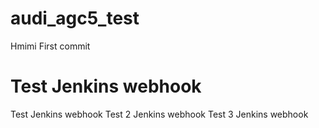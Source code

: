 # audi_agc5_test
Hmimi First commit

# Test Jenkins webhook
Test Jenkins webhook
Test 2 Jenkins webhook
Test 3 Jenkins webhook

